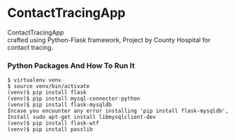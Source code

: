 # ContactTracingApp
ContactTracingApp <br>
crafted using Python-Flask framework, Project by County Hospital for contact tracing.

<h3>Python Packages And How To Run It</h3>

```
$ virtualenv venv
$ source venv/bin/activate
(venv)$ pip install flask
(venv)$ pip install mysql-connector-python
(venv)$ pip install flask-mysqldb
Incase you encounter any error installing 'pip install flask-mysqldb',
Install sudo apt-get install libmysqlclient-dev 
(venv)$ pip install flask-wtf
(venv)$ pip install passlib

```

